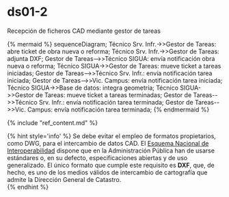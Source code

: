 # ds01-2

Recepción de ficheros CAD mediante gestor de tareas  

{% mermaid %}
sequenceDiagram;
  Técnico Srv. Infr.->>Gestor de Tareas: abre ticket de obra nueva o reforma;
  Técnico Srv. Infr.->>Gestor de Tareas: adjunta DXF;
  Gestor de Tareas-->>Técnico SIGUA: envía notificación obra nueva o reforma;
  Técnico SIGUA->>Gestor de Tareas: mueve ticket a tareas iniciadas;
  Gestor de Tareas-->>Técnico Srv. Infr.: envía notificación tarea iniciada;
  Gestor de Tareas-->>Vic. Campus: envía notificación tarea iniciada;
  Técnico SIGUA->>Base de datos: integra geometría;
  Técnico SIGUA->>Gestor de Tareas: mueve ticket a tareas terminadas;
  Gestor de Tareas-->>Técnico Srv. Infr.: envía notificación tarea terminada;
  Gestor de Tareas-->>Vic. Campus: envía notificación tarea terminada;
{% endmermaid %}

{% include "ref_content.md" %}

<!--sec data-title="⌨ Notas de los desarrolladores" data-id="devnotes09" ces-->

{% hint style='info' %}
Se debe evitar el empleo de formatos propietarios, como DWG, para el intercambio de datos CAD. El [Esquema Nacional de Interoperabilidad](http://www.boe.es/boe/dias/2010/01/29/pdfs/BOE-A-2010-1331.pdf) dispone que en la Administración Pública han de usarse estándares o, en su defecto, especificaciones abiertas y de uso generalizado. El único formato que cumple este requisito es **DXF**, que, de hecho, es uno de los medios válidos de intercambio de cartografía que admite la Dirección General de Catastro.  
{% endhint %}

<!--endsec-->